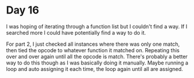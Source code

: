 # Day 16

I was hoping of iterating through a function list but I couldn't find a way. If I searched more I could have potentially find a way to do it.

For part 2, I just checked all instances where there was only one match, then tied the opcode to whatever function it matched on. Repeating this over and over again until all the opcode is match. There's probably a better way to do this though as I was basically doing it manually. Maybe running a loop and auto assigning it each time, the loop again until all are assigned.
